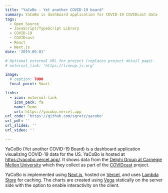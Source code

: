 ```yaml
---
title: "YaCoBo - Yet another COVID-19 board"
summary: YaCoBo is dashboard application for COVID-19 COVIDcast data
tags:
  - Open Source
  - JavaScript/TypeScript Library
  - COVID-19
  - COVIDcast
  - React
  - Next.js
date: '2019-09-01'

# Optional external URL for project (replaces project detail page).
# external_link: 'https://lineup.js.org'

image:
  # caption: TODO
  focal_point: Smart

links:
  - icon: external-link
    icon_pack: fa
    name: Demo
    url: https://yacobo.vercel.app
url_code: 'https://github.com/sgratz/yacobo'
url_pdf: ''
url_slides: ''
url_video: ''

---
```


YaCoBo (Yet another COVID-19 Board) is a dashboard application visualizing COVID-19 data for the US. YaCoBo is hosted at https://yacobo.vercel.app/. It shows data from the [Delphi Group at Carnegie Mellon University](https://delphi.cmu.edu/) which they collect as part of the [COVIDcast](https://covidcast.cmu.edu) project.

YaCoBo is implemented using [Next.js](https://nextjs.org), hosted on [Vercel](https://vercel.com/), and uses [Lambda Store](https://lambda.store/) for caching. The charts are created using [Vega](https://vega.github.io) statically on the server side with the option to enable interactivity on the client.
